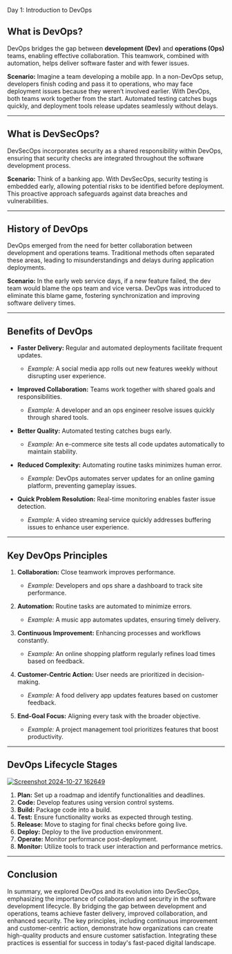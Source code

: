 Day 1: Introduction to DevOps

[](https://github.com/MunilakshmiP/100-days-of-devops/tree/main/Day-1#day-1-introduction-to-devops)

## What is DevOps?

[](https://github.com/MunilakshmiP/100-days-of-devops/tree/main/Day-1#what-is-devops)

DevOps bridges the gap between  **development (Dev)**  and  **operations (Ops)**  teams, enabling effective collaboration. This teamwork, combined with automation, helps deliver software faster and with fewer issues.

**Scenario:**  Imagine a team developing a mobile app. In a non-DevOps setup, developers finish coding and pass it to operations, who may face deployment issues because they weren’t involved earlier. With DevOps, both teams work together from the start. Automated testing catches bugs quickly, and deployment tools release updates seamlessly without delays.

----------

## What is DevSecOps?

[](https://github.com/MunilakshmiP/100-days-of-devops/tree/main/Day-1#what-is-devsecops)

DevSecOps incorporates security as a shared responsibility within DevOps, ensuring that security checks are integrated throughout the software development process.

**Scenario:**  Think of a banking app. With DevSecOps, security testing is embedded early, allowing potential risks to be identified before deployment. This proactive approach safeguards against data breaches and vulnerabilities.

----------

## History of DevOps

[](https://github.com/MunilakshmiP/100-days-of-devops/tree/main/Day-1#history-of-devops)

DevOps emerged from the need for better collaboration between development and operations teams. Traditional methods often separated these areas, leading to misunderstandings and delays during application deployments.

**Scenario:**  In the early web service days, if a new feature failed, the dev team would blame the ops team and vice versa. DevOps was introduced to eliminate this blame game, fostering synchronization and improving software delivery times.

----------

## Benefits of DevOps

[](https://github.com/MunilakshmiP/100-days-of-devops/tree/main/Day-1#benefits-of-devops)

-   **Faster Delivery:**  Regular and automated deployments facilitate frequent updates.
    
    -   _Example:_  A social media app rolls out new features weekly without disrupting user experience.
-   **Improved Collaboration:**  Teams work together with shared goals and responsibilities.
    
    -   _Example:_  A developer and an ops engineer resolve issues quickly through shared tools.
-   **Better Quality:**  Automated testing catches bugs early.
    
    -   _Example:_  An e-commerce site tests all code updates automatically to maintain stability.
-   **Reduced Complexity:**  Automating routine tasks minimizes human error.
    
    -   _Example:_  DevOps automates server updates for an online gaming platform, preventing gameplay issues.
-   **Quick Problem Resolution:**  Real-time monitoring enables faster issue detection.
    
    -   _Example:_  A video streaming service quickly addresses buffering issues to enhance user experience.

----------

## Key DevOps Principles

[](https://github.com/MunilakshmiP/100-days-of-devops/tree/main/Day-1#key-devops-principles)

1.  **Collaboration:**  Close teamwork improves performance.
    
    -   _Example:_  Developers and ops share a dashboard to track site performance.
2.  **Automation:**  Routine tasks are automated to minimize errors.
    
    -   _Example:_  A music app automates updates, ensuring timely delivery.
3.  **Continuous Improvement:**  Enhancing processes and workflows constantly.
    
    -   _Example:_  An online shopping platform regularly refines load times based on feedback.
4.  **Customer-Centric Action:**  User needs are prioritized in decision-making.
    
    -   _Example:_  A food delivery app updates features based on customer feedback.
5.  **End-Goal Focus:**  Aligning every task with the broader objective.
    
    -   _Example:_  A project management tool prioritizes features that boost productivity.

----------

## DevOps Lifecycle Stages

[](https://github.com/MunilakshmiP/100-days-of-devops/tree/main/Day-1#devops-lifecycle-stages)

[![Screenshot 2024-10-27 162649](https://private-user-images.githubusercontent.com/110093082/380494616-90253a14-1c53-4971-808f-546868d9ff13.png?jwt=eyJhbGciOiJIUzI1NiIsInR5cCI6IkpXVCJ9.eyJpc3MiOiJnaXRodWIuY29tIiwiYXVkIjoicmF3LmdpdGh1YnVzZXJjb250ZW50LmNvbSIsImtleSI6ImtleTUiLCJleHAiOjE3MzAyOTE2NzksIm5iZiI6MTczMDI5MTM3OSwicGF0aCI6Ii8xMTAwOTMwODIvMzgwNDk0NjE2LTkwMjUzYTE0LTFjNTMtNDk3MS04MDhmLTU0Njg2OGQ5ZmYxMy5wbmc_WC1BbXotQWxnb3JpdGhtPUFXUzQtSE1BQy1TSEEyNTYmWC1BbXotQ3JlZGVudGlhbD1BS0lBVkNPRFlMU0E1M1BRSzRaQSUyRjIwMjQxMDMwJTJGdXMtZWFzdC0xJTJGczMlMkZhd3M0X3JlcXVlc3QmWC1BbXotRGF0ZT0yMDI0MTAzMFQxMjI5MzlaJlgtQW16LUV4cGlyZXM9MzAwJlgtQW16LVNpZ25hdHVyZT1hZGExYjMzMWM5NDFhZjUxYjU3NDU3NTIxZWNmZGQ0MjU3MDViYWRkMzczMjkwYWVjNDlmNWZiYjg1ODAyMWU0JlgtQW16LVNpZ25lZEhlYWRlcnM9aG9zdCJ9.7qQb4WpDb__d0lVMFQXMU0YMIya0byTMN-dygk68CdE)](https://private-user-images.githubusercontent.com/110093082/380494616-90253a14-1c53-4971-808f-546868d9ff13.png?jwt=eyJhbGciOiJIUzI1NiIsInR5cCI6IkpXVCJ9.eyJpc3MiOiJnaXRodWIuY29tIiwiYXVkIjoicmF3LmdpdGh1YnVzZXJjb250ZW50LmNvbSIsImtleSI6ImtleTUiLCJleHAiOjE3MzAyOTE2NzksIm5iZiI6MTczMDI5MTM3OSwicGF0aCI6Ii8xMTAwOTMwODIvMzgwNDk0NjE2LTkwMjUzYTE0LTFjNTMtNDk3MS04MDhmLTU0Njg2OGQ5ZmYxMy5wbmc_WC1BbXotQWxnb3JpdGhtPUFXUzQtSE1BQy1TSEEyNTYmWC1BbXotQ3JlZGVudGlhbD1BS0lBVkNPRFlMU0E1M1BRSzRaQSUyRjIwMjQxMDMwJTJGdXMtZWFzdC0xJTJGczMlMkZhd3M0X3JlcXVlc3QmWC1BbXotRGF0ZT0yMDI0MTAzMFQxMjI5MzlaJlgtQW16LUV4cGlyZXM9MzAwJlgtQW16LVNpZ25hdHVyZT1hZGExYjMzMWM5NDFhZjUxYjU3NDU3NTIxZWNmZGQ0MjU3MDViYWRkMzczMjkwYWVjNDlmNWZiYjg1ODAyMWU0JlgtQW16LVNpZ25lZEhlYWRlcnM9aG9zdCJ9.7qQb4WpDb__d0lVMFQXMU0YMIya0byTMN-dygk68CdE)

1.  **Plan:**  Set up a roadmap and identify functionalities and deadlines.
2.  **Code:**  Develop features using version control systems.
3.  **Build:**  Package code into a build.
4.  **Test:**  Ensure functionality works as expected through testing.
5.  **Release:**  Move to staging for final checks before going live.
6.  **Deploy:**  Deploy to the live production environment.
7.  **Operate:**  Monitor performance post-deployment.
8.  **Monitor:**  Utilize tools to track user interaction and performance metrics.

----------

## Conclusion

[](https://github.com/MunilakshmiP/100-days-of-devops/tree/main/Day-1#conclusion)

In summary, we explored DevOps and its evolution into DevSecOps, emphasizing the importance of collaboration and security in the software development lifecycle. By bridging the gap between development and operations, teams achieve faster delivery, improved collaboration, and enhanced security. The key principles, including continuous improvement and customer-centric action, demonstrate how organizations can create high-quality products and ensure customer satisfaction. Integrating these practices is essential for success in today's fast-paced digital landscape.
